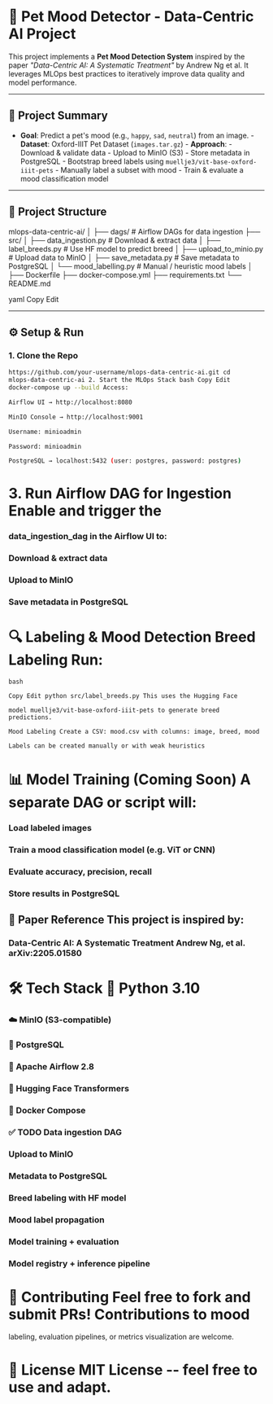 # 🐶 Pet Mood Detector - Data-Centric AI Project

This project implements a **Pet Mood Detection System** inspired by
the paper _"Data-Centric AI: A Systematic Treatment"_ by Andrew Ng
et al. It leverages MLOps best practices to iteratively improve data
quality and model performance.

---

## 📌 Project Summary

- **Goal**: Predict a pet's mood (e.g., `happy`, `sad`,
`neutral`) from an image. - **Dataset**: Oxford-IIIT Pet Dataset
(`images.tar.gz`) - **Approach**:  - Download & validate data  -
Upload to MinIO (S3)  - Store metadata in PostgreSQL  - Bootstrap breed
labels using `muellje3/vit-base-oxford-iiit-pets`  - Manually label a
subset with mood  - Train & evaluate a mood classification model

---

## 🧱 Project Structure

mlops-data-centric-ai/ │ ├── dags/ # Airflow DAGs for data ingestion
├── src/ │ ├── data_ingestion.py # Download & extract data │ ├──
label_breeds.py # Use HF model to predict breed │ ├──
upload_to_minio.py # Upload data to MinIO │ ├── save_metadata.py #
Save metadata to PostgreSQL │ └── mood_labelling.py # Manual /
heuristic mood labels │ ├── Dockerfile ├── docker-compose.yml ├──
requirements.txt └── README.md

yaml Copy Edit

---

## ⚙️ Setup & Run

### 1. Clone the Repo

```bash git clone
https://github.com/your-username/mlops-data-centric-ai.git cd
mlops-data-centric-ai 2. Start the MLOps Stack bash Copy Edit
docker-compose up --build Access:

Airflow UI → http://localhost:8080

MinIO Console → http://localhost:9001

Username: minioadmin

Password: minioadmin

PostgreSQL → localhost:5432 (user: postgres, password: postgres) 

```

# 3. Run Airflow DAG for Ingestion Enable and trigger the
### data_ingestion_dag in the Airflow UI to:

### Download & extract data

### Upload to MinIO

### Save metadata in PostgreSQL

# 🔍 Labeling & Mood Detection Breed Labeling Run:

``` 
bash 
 
Copy Edit python src/label_breeds.py This uses the Hugging Face

model muellje3/vit-base-oxford-iiit-pets to generate breed predictions.

Mood Labeling Create a CSV: mood.csv with columns: image, breed, mood

Labels can be created manually or with weak heuristics

```

# 📊 Model Training (Coming Soon) A separate DAG or script will:

### Load labeled images

### Train a mood classification model (e.g. ViT or CNN)

### Evaluate accuracy, precision, recall

### Store results in PostgreSQL

## 📌 Paper Reference This project is inspired by:

### Data-Centric AI: A Systematic Treatment Andrew Ng, et al. arXiv:2205.01580

# 🛠️ Tech Stack 🐍 Python 3.10

### ☁️ MinIO (S3-compatible)

### 🐘 PostgreSQL

### 📅 Apache Airflow 2.8

### 🤗 Hugging Face Transformers

### 🐳 Docker Compose

### ✅ TODO Data ingestion DAG

### Upload to MinIO

### Metadata to PostgreSQL

### Breed labeling with HF model

### Mood label propagation

### Model training + evaluation

### Model registry + inference pipeline

# 👥 Contributing Feel free to fork and submit PRs! Contributions to mood
labeling, evaluation pipelines, or metrics visualization are welcome.

# 📄 License MIT License -- feel free to use and adapt.


